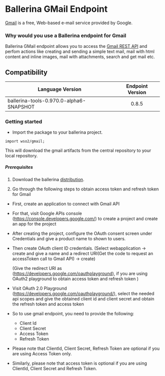 # Ballerina GMail Endpoint

[Gmail](https://www.google.com/gmail/) is a free, Web-based e-mail service provided by Google.
### Why would you use a Ballerina endpoint for Gmail

Ballerina GMail endpoint allows you to access the [Gmail REST API](https://developers.google.com/gmail/api/v1/reference/) and perfom actions like creating and sending a simple text mail, mail
with html content and inline images, mail with attachments, search and get mail etc.

## Compatibility
| Language Version                             | Endpoint Version           |
| ---------------------------------------------|:--------------------------:|
| ballerina-tools-0.970.0-alpha6-SNAPSHOT      | 0.8.5                      | 

### Getting started

* Import the package to your ballerina project.
```
import wso2/gmail;
```
This will download the gmail artifacts from the central repository to your local repository.

##### Prerequisites
1. Download the ballerina [distribution](https://ballerinalang.org/downloads/).

2. Go through the following steps to obtain access token and refresh token for Gmail

* First, create an application to connect with Gmail API
* For that, visit Google APIs console (https://console.developers.google.com/) to create a project and create an app for the project
* After creating the project, configure the OAuth consent screen under Credentials and give a product name to shown to users.
* Then create OAuth client ID credentials. (Select webapplication -> create and give a name and a redirect URI(Get the code to request an accessToken call to Gmail API) -> create)

    (Give the redirect URI as (https://developers.google.com/oauthplayground), if you are using OAuth2 playground to obtain access token and refresh token )
* Visit OAuth 2.0 Playground (https://developers.google.com/oauthplayground/), select the needed api scopes and give the obtained client id and client secret and obtain the refresh token and access token 

* So to use gmail endpoint, you need to provide the following:
    * Client Id
    * Client Secret
    * Access Token
    * Refresh Token
    
* Please note that ClientId, Client Secret, Refresh Token are optional if you are using Access Token only.
* Similarly, please note that access token is optional if you are using ClientId, Client Secret and Refresh Token.